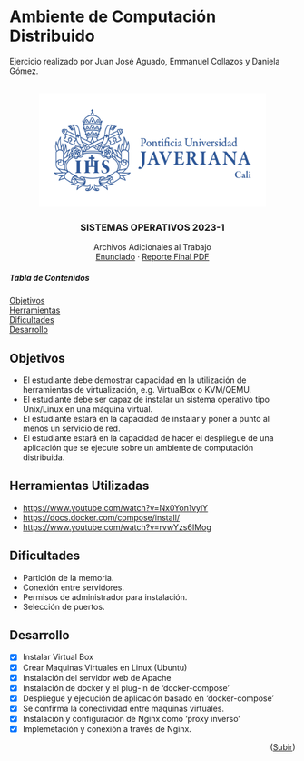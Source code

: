 # Ambiente de Computación Distribuido
Ejercicio realizado por Juan José Aguado, Emmanuel Collazos y Daniela Gómez.
<a name="readme-top"></a>
<!-- LOGO -->
<br />
<div align="center">
  <a href="imagenes/logo horizontal.png">
    <img src="imagenes/logo horizontal.png" alt="LogoJaveriaa" width="400" height="200">
  </a>

  <h3 align="center">SISTEMAS OPERATIVOS  2023-1</h3>

  <p align="center">
    Archivos Adicionales al Trabajo
    <br />
    <a href="Instrucciones.pdf">Enunciado</a>
    ·
    <a href="Informe Sisoper.pdf">Reporte Final PDF</a>
  </p>
</div>

##### Tabla de Contenidos
[Objetivos](#objet)  
[Herramientas](#her)  
[Dificultades](#dif)  
[Desarrollo](#des)  



<!-- OBJETIVOS -->
## Objetivos 
<a name="objet"></a>

* El estudiante debe demostrar capacidad en la utilización de herramientas de virtualización, e.g. VirtualBox o KVM/QEMU.
* El estudiante debe ser capaz de instalar un sistema operativo tipo Unix/Linux en una máquina virtual.
* El estudiante estará en la capacidad de instalar y poner a punto al menos un servicio de red.
* El estudiante estará en la capacidad de hacer el despliegue de una aplicación que se ejecute sobre un ambiente de computación distribuida.

## Herramientas Utilizadas
<a name="her"></a>
- https://www.youtube.com/watch?v=Nx0Yon1vylY
- https://docs.docker.com/compose/install/
- https://www.youtube.com/watch?v=rvwYzs6IMog


## Dificultades
<a name="dif"></a>
- Partición de la memoria.
- Conexión entre servidores.
- Permisos de administrador para instalación.
- Selección de puertos. 


<!-- ROADMAP -->
## Desarrollo
<a name="des"></a>

- [x] Instalar Virtual Box
- [x] Crear Maquinas Virtuales en Linux (Ubuntu)
- [x] Instalación del servidor web de Apache
- [x] Instalación de docker y el plug-in de ‘docker-compose’
- [x] Despliegue y ejecución de aplicación basado en ‘docker-compose’
- [x] Se confirma la conectividad entre maquinas virtuales.
- [x] Instalación y configuración de Nginx como ‘proxy inverso’
- [x] Implemetación y conexión a través de Nginx.

<p align="right">(<a href="#readme-top">Subir</a>)</p>
